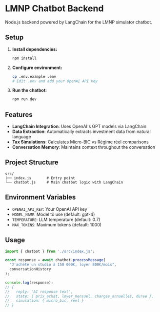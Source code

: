 # LMNP Chatbot Backend

Node.js backend powered by LangChain for the LMNP simulator chatbot.

## Setup

1. **Install dependencies:**
   ```bash
   npm install
   ```

2. **Configure environment:**
   ```bash
   cp .env.example .env
   # Edit .env and add your OpenAI API key
   ```

3. **Run the chatbot:**
   ```bash
   npm run dev
   ```

## Features

- **LangChain Integration**: Uses OpenAI's GPT models via LangChain
- **Data Extraction**: Automatically extracts investment data from natural language
- **Tax Simulations**: Calculates Micro-BIC vs Régime réel comparisons
- **Conversation Memory**: Maintains context throughout the conversation

## Project Structure

```
src/
├── index.js       # Entry point
└── chatbot.js     # Main chatbot logic with LangChain

```

## Environment Variables

- `OPENAI_API_KEY`: Your OpenAI API key
- `MODEL_NAME`: Model to use (default: gpt-4)
- `TEMPERATURE`: LLM temperature (default: 0.7)
- `MAX_TOKENS`: Maximum tokens (default: 1000)

## Usage

```javascript
import { chatbot } from './src/index.js';

const response = await chatbot.processMessage(
  "J'achète un studio à 150 000€, loyer 800€/mois",
  conversationHistory
);

console.log(response);
// {
//   reply: "AI response text",
//   state: { prix_achat, loyer_mensuel, charges_annuelles, duree },
//   simulation: { micro_bic, reel }
// }
```

